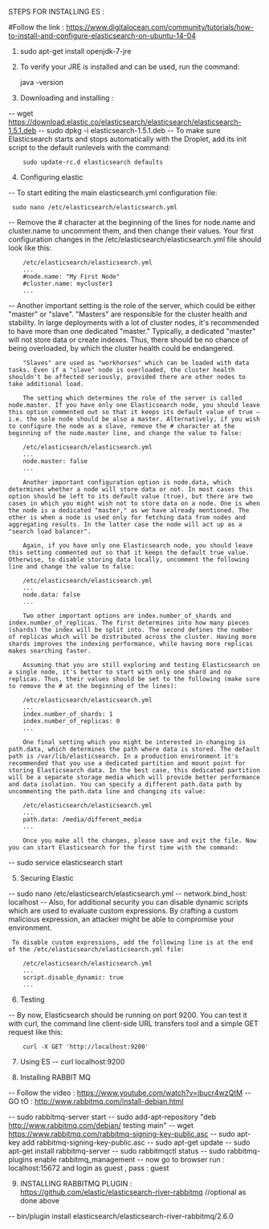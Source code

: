 STEPS FOR INSTALLING ES :

#Follow the link : https://www.digitalocean.com/community/tutorials/how-to-install-and-configure-elasticsearch-on-ubuntu-14-04

1) sudo apt-get install openjdk-7-jre
2) To verify your JRE is installed and can be used, run the command:

   java -version

3) Downloading and installing : 

-- wget https://download.elastic.co/elasticsearch/elasticsearch/elasticsearch-1.5.1.deb
-- sudo dpkg -i elasticsearch-1.5.1.deb
-- To make sure Elasticsearch starts and stops automatically with the Droplet, add its 		 init script to the default runlevels with the command:

		sudo update-rc.d elasticsearch defaults

4) Configuring elastic

-- To start editing the main elasticsearch.yml configuration file:

	 sudo nano /etc/elasticsearch/elasticsearch.yml

-- Remove the # character at the beginning of the lines for node.name and cluster.name   		to uncomment them, and then change their values. Your first configuration changes in 		 the  /etc/elasticsearch/elasticsearch.yml file should look like this:

		/etc/elasticsearch/elasticsearch.yml
		...
		#node.name: "My First Node"
		#cluster.name: mycluster1
		...

-- Another important setting is the role of the server, which could be either "master" 		 or "slave". "Masters" are responsible for the cluster health and stability. In      		 large   deployments with a lot of cluster nodes, it's recommended to have more than 		 one dedicated "master." Typically, a dedicated "master" will not store data or create 		indexes. Thus, there should be no chance of being overloaded, by which the cluster 			 health could be endangered.

		"Slaves" are used as "workhorses" which can be loaded with data tasks. Even if a "slave" node is overloaded, the cluster health shouldn't be affected seriously, provided there are other nodes to take additional load.

		The setting which determines the role of the server is called node.master. If you have only one Elasticsearch node, you should leave this option commented out so that it keeps its default value of true — i.e. the sole node should be also a master. Alternatively, if you wish to configure the node as a slave, remove the # character at the beginning of the node.master line, and change the value to false:

		/etc/elasticsearch/elasticsearch.yml
		...
		node.master: false
		...

		Another important configuration option is node.data, which determines whether a node will store data or not. In most cases this option should be left to its default value (true), but there are two cases in which you might wish not to store data on a node. One is when the node is a dedicated "master," as we have already mentioned. The other is when a node is used only for fetching data from nodes and aggregating results. In the latter case the node will act up as a "search load balancer".

		Again, if you have only one Elasticsearch node, you should leave this setting commented out so that it keeps the default true value. Otherwise, to disable storing data locally, uncomment the following line and change the value to false:

		/etc/elasticsearch/elasticsearch.yml
		...
		node.data: false
		...

		Two other important options are index.number_of_shards and index.number_of_replicas. The first determines into how many pieces (shards) the index will be split into. The second defines the number of replicas which will be distributed across the cluster. Having more shards improves the indexing performance, while having more replicas makes searching faster.

		Assuming that you are still exploring and testing Elasticsearch on a single node, it's better to start with only one shard and no replicas. Thus, their values should be set to the following (make sure to remove the # at the beginning of the lines):

		/etc/elasticsearch/elasticsearch.yml
		...
		index.number_of_shards: 1
		index.number_of_replicas: 0
		...

		One final setting which you might be interested in changing is path.data, which determines the path where data is stored. The default path is /var/lib/elasticsearch. In a production environment it's recommended that you use a dedicated partition and mount point for storing Elasticsearch data. In the best case, this dedicated partition will be a separate storage media which will provide better performance and data isolation. You can specify a different path.data path by uncommenting the path.data line and changing its value:

		/etc/elasticsearch/elasticsearch.yml
		...
		path.data: /media/different_media
		...

		Once you make all the changes, please save and exit the file. Now you can start Elasticsearch for the first time with the command:

-- sudo service elasticsearch start


5) Securing Elastic

-- sudo nano /etc/elasticsearch/elasticsearch.yml
-- network.bind_host: localhost
-- Also, for additional security you can disable dynamic scripts which are used to 				 evaluate custom expressions. By crafting a custom malicious expression, an attacker 		 might be able to compromise your environment.

	 To disable custom expressions, add the following line is at the end of the /etc/elasticsearch/elasticsearch.yml file:

		/etc/elasticsearch/elasticsearch.yml
		...
		script.disable_dynamic: true
		...


6) Testing

-- By now, Elasticsearch should be running on port 9200. You can test it with curl, the 	 command line client-side URL transfers tool and a simple GET request like this:

		curl -X GET 'http://localhost:9200'

7) Using ES
-- curl localhost:9200

8)	Installing RABBIT MQ

-- Follow the video : https://www.youtube.com/watch?v=jbucr4wzQtM
-- GO tO : http://www.rabbitmq.com/install-debian.html

-- sudo rabbitmq-server start
-- sudo add-apt-repository "deb http://www.rabbitmq.com/debian/ testing main"
-- wget https://www.rabbitmq.com/rabbitmq-signing-key-public.asc
-- sudo apt-key add rabbitmq-signing-key-public.asc
-- sudo apt-get update
-- sudo apt-get install rabbitmq-server
-- sudo rabbitmqctl status
-- sudo rabbitmq-plugins enable rabbitmq_management
-- now go to browser run : localhost:15672 and login as guest , pass : guest

9) INSTALLING RABBITMQ PLUGIN : https://github.com/elastic/elasticsearch-river-rabbitmq  		//optional as done above

-- bin/plugin install elasticsearch/elasticsearch-river-rabbitmq/2.6.0